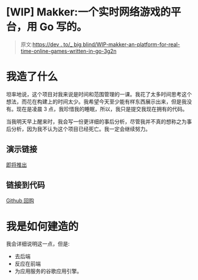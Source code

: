 # [WIP] Makker:一个实时网络游戏的平台，用 Go 写的。

> 原文:[https://dev . to/_ big blind/WIP-makker-an-platform-for-real-time-online-games-written-in-go-3g2n](https://dev.to/_bigblind/wip-makker-an-platform-for-real-time-online-games-written-in-go-3g2n)

# [](#what-i-built)我造了什么

坦率地说，这个项目对我来说是时间和范围管理的一课。我花了太多时间思考这个想法，而花在构建上的时间太少。我希望今天至少能有样东西展示出来，但是我没有。现在是凌晨 3 点，我珍惜我的睡眠，所以，我只是提交我现在拥有的代码。

当我明天早上醒来时，我会写一份更详细的事后分析，尽管我并不真的想称之为事后分析，因为我不认为这个项目已经死亡。我一定会继续努力。

## [](#demo-link)演示链接

[即将推出](https://www.youtube.com/watch?v=rTyN-vvFIkE)

## [](#link-to-code)链接到代码

[Github 回购](https://github.com/bigblind/makker)

# [](#how-i-built-it)我是如何建造的

我会详细说明这一点，但是:

*   去后端
*   反应在前端
*   为应用服务的谷歌应用引擎。